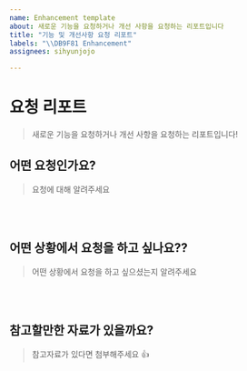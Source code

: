 ```yaml
---
name: Enhancement template
about: 새로운 기능을 요청하거나 개선 사항을 요청하는 리포트입니다
title: "기능 및 개선사항 요청 리포트"
labels: "\\DB9F81 Enhancement"
assignees: sihyunjojo

---
```


# 요청 리포트
> 새로운 기능을 요청하거나 개선 사항을 요청하는 리포트입니다!

## 어떤 요청인가요?

> 요청에 대해 알려주세요
<!-- 아래 작성 -->

<br><br>

## 어떤 상황에서 요청을 하고 싶나요??

> 어떤 상황에서 요청을 하고 싶으셨는지 알려주세요
<!-- 아래 작성 -->

<br><br>

## 참고할만한 자료가 있을까요?

> 참고자료가 있다면 첨부해주세요 👍
<!-- 아래 작성 -->

<br><br>
